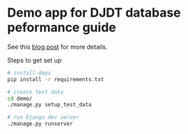 # Demo app for DJDT database peformance guide

See this [blog post](https://mattsegal.dev/django-debug-toolbar-performance.html) for more details.

Steps to get set up

```bash
# install deps
pip install -r requirements.txt

# create test data
cd demo/
./manage.py setup_test_data

# run Django dev server
./manage.py runserver
```
